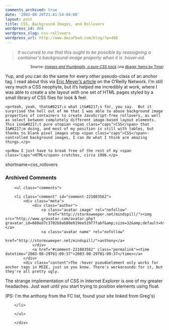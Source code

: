 ```yaml
---
comments_archived: true
date: '2003-08-28T21:41:54-04:00'
layout: post
title: CSS, Background Images, and Rollovers
wordpress_id: 468
wordpress_slug: css-rollovers
wordpress_url: http://www.decafbad.com/blog/?p=468
---
```

<blockquote cite="http://aaronland.info/html/css/20030828-css-toggle-images.html"><i>It occurred to me that this ought to be possible by reassigning a  container's background-image property when it is  :hover-ed.</i></blockquote><div class="credit" align="right"><small>Source: <cite><a href="http://aaronland.info/html/css/20030828-css-toggle-images.html">Images and thumbnails, a pure CSS hack</a></cite> (via <a href="http://localhost:8088/bytime_bayes.rpy/?since=2003-08-28T17%3A00%3A00-05%3A00&max=600&offset=0">dbagg: Items by Time</a>)</small></div>	<p>Yup, and you can do the same for every other pseudo-class of an anchor tag.  I read about this via <a href="http://www.oreillynet.com/pub/a/javascript/2001/03/23/rollovers.html">Eric Meyer&#8217;s article</a> on the O&#8216;Reilly Network.  I&#8217;m still very much a <span class="caps">CSS</span> neophyte, but it&#8217;s helped me incredibly at work, where I was able to create a site layout with one set of <span class="caps">HTML</span> pages styled by a small library of <span class="caps">CSS</span> files for look &#38; feel.</p>

	<p>Yeah, yeah, that&#8217;s what it&#8217;s for, you say.  But it surprised the hell out of me that I was able to abuse background image properties of containers to create JavaScript-free rollovers, as well as select between completely different image-based layout elements.  This isn&#8217;t pure utopian <span class="caps">CSS</span> that I&#8217;m doing, and most of my position is still with tables, but thanks to blank pixel images atop <span class="caps">CSS</span>-controlled background images, I can do what I think are amazing things.</p>

	<p>Now I just have to break free of the rest of my <span class="caps">HTML</span> crutches, circa 1996.</p>
<!--more-->
shortname=css_rollovers

<div id="comments" class="comments archived-comments">
            <h3>Archived Comments</h3>
            
        <ul class="comments">
            
        <li class="comment" id="comment-221083562">
            <div class="meta">
                <div class="author">
                    <a class="avatar image" rel="nofollow" 
                       href="http://stormsweeper.net/mindspill/"><img src="http://www.gravatar.com/avatar.php?gravatar_id=680ed7c3702b9ab80e619ee519f7fabf&amp;size=32&amp;default=http://mediacdn.disqus.com/1320279820/images/noavatar32.png"/></a>
                    <a class="avatar name" rel="nofollow" 
                       href="http://stormsweeper.net/mindspill/">anthony</a>
                </div>
                <a href="#comment-221083562" class="permalink"><time datetime="2003-08-29T01:09:37">2003-08-29T01:09:37</time></a>
            </div>
            <div class="content">The :hover pseudoelement only works for anchor tags in MSIE, just so you know. There's workarounds for it, but they're all pretty ugly. 

The strange implementation of CSS in Internet Explorer is one of my greater headaches. Just wait until you start trying to position elements using float.

(PS: I'm the anthony from the FC list, found your site linked from Greg's)</div>
            
        </li>
    
        </ul>
    
        </div>
    